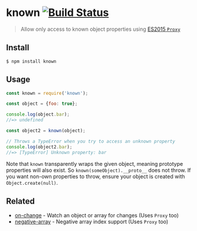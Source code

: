 # known [![Build Status](https://travis-ci.org/sindresorhus/known.svg?branch=master)](https://travis-ci.org/sindresorhus/known)

> Allow only access to known object properties using [ES2015 `Proxy`](https://ponyfoo.com/articles/es6-proxies-in-depth)

## Install

```
$ npm install known
```

## Usage

```js
const known = require('known');

const object = {foo: true};

console.log(object.bar);
//=> undefined

const object2 = known(object);

// Throws a TypeError when you try to access an unknown property
console.log(object2.bar);
//=> [TypeError] Unknown property: bar
```

Note that `known` transparently wraps the given object, meaning prototype properties will also exist. So `known(someObject).__proto__` does not throw. If you want non-own properties to throw, ensure your object is created with `Object.create(null)`.

## Related

- [on-change](https://github.com/sindresorhus/on-change) - Watch an object or array for changes (Uses `Proxy` too)
- [negative-array](https://github.com/sindresorhus/negative-array) - Negative array index support (Uses `Proxy` too)
